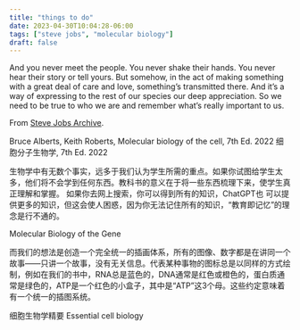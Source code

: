 ```yaml
---
title: "things to do"
date: 2023-04-30T10:04:28-06:00
tags: ["steve jobs", "molecular biology"]
draft: false
---
```


And you never meet the people. You never shake their hands. You never hear their story or tell yours. But somehow, in the act of making something with a great deal of care and love, something’s transmitted there. And it’s a way of expressing to the rest of our species our deep appreciation. So we need to be true to who we are and remember what’s really important to us.

From [Steve Jobs Archive](https://book.stevejobsarchive.com).

Bruce Alberts, Keith Roberts, Molecular biology of the cell, 7th Ed. 2022
细胞分子生物学, 7th Ed. 2022

生物学中有无数个事实，远多于我们认为学生所需的重点。如果你试图给学生太多，他们将不会学到任何东西。教科书的意义在于将一些东西梳理下来，使学生真正理解和掌握。
如果你去网上搜索，你可以得到所有的知识，ChatGPT也
可以提供更多的知识，但这会使人困惑，因为你无法记住所有的知识，“教育即记忆”的理念是行不通的。

Molecular Biology of the Gene

而我们的想法是创造一个完全统一的插画体系，所有的图像、数字都是在讲同一个故事——只讲一个故事，没有无关信息。代表某种事物的图标总是以同样的方式绘制，例如在我们的书中，RNA总是蓝色的，DNA通常是红色或橙色的，蛋白质通常是绿色的，ATP是一个红色的小盒子，其中是“ATP”这3个母。这些约定意味着有一个统一的插图系统。

细胞生物学精要
Essential cell biology

